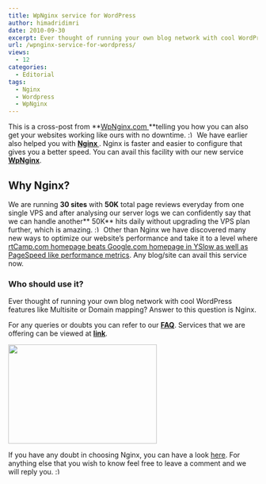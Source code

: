 ```yaml
---
title: WpNginx service for WordPress
author: himadridimri
date: 2010-09-30
excerpt: Ever thought of running your own blog network with cool WordPress features like Multisite or Domain mapping? Answer to this question is Nginx. :)
url: /wpnginx-service-for-wordpress/
views:
  - 12
categories:
  - Editorial
tags:
  - Nginx
  - Wordpress
  - WpNginx
---
```

This is a cross-post from **<a href="http://wpnginx.com/hello-world-wpnginx-is-here-to-put-your-wordpress-on-steroids/" onclick="_gaq.push(['_trackEvent', 'outbound-article', 'http://wpnginx.com/hello-world-wpnginx-is-here-to-put-your-wordpress-on-steroids/', 'WpNginx.com ']);" >WpNginx.com </a>**telling you how you can also get your websites working like ours with no downtime. <img src="http://devilsworkshop.org/wp-includes/images/smilies/simple-smile.png" alt=":)" class="wp-smiley" style="height: 1em; max-height: 1em;" /> We have earlier also helped you with **<a href="http://wpveda.com/nginx-rewrite-rules-for-w3-total-cache-plugin/" onclick="_gaq.push(['_trackEvent', 'outbound-article', 'http://wpveda.com/nginx-rewrite-rules-for-w3-total-cache-plugin/', 'Nginx ']);" >Nginx </a>**. Nginx is faster and easier to configure that gives you a better speed. You can avail this facility with our new service **<a href="http://wpnginx.com/" onclick="_gaq.push(['_trackEvent', 'outbound-article', 'http://wpnginx.com/', 'WpNginx']);" >WpNginx</a>**.

## Why Nginx?

We are running **30 sites** with **50K** total page reviews everyday from one single VPS and after analysing our server logs we can confidently say that we can handle another** 50K** hits daily without upgrading the VPS plan further, which is amazing. <img src="http://devilsworkshop.org/wp-includes/images/smilies/simple-smile.png" alt=":)" class="wp-smiley" style="height: 1em; max-height: 1em;" /> Other than Nginx we have discovered many new ways to optimize our website&#8217;s performance and take it to a level where <a href="http://rtcamp.com/blog/rtcamp-beats-google-in-yslow-page-speed-grades/" onclick="_gaq.push(['_trackEvent', 'outbound-article', 'http://rtcamp.com/blog/rtcamp-beats-google-in-yslow-page-speed-grades/', 'rtCamp.com homepage beats Google.com homepage in YSlow as well as PageSpeed like performance metrics']);" >rtCamp.com homepage beats Google.com homepage in YSlow as well as PageSpeed like performance metrics</a>. Any blog/site can avail this service now.

### Who should use it?

Ever thought of running your own blog network with cool WordPress features like Multisite or Domain mapping? Answer to this question is Nginx.

For any queries or doubts you can refer to our **<a href="http://wpnginx.com/faq/" onclick="_gaq.push(['_trackEvent', 'outbound-article', 'http://wpnginx.com/faq/', 'FAQ']);" >FAQ</a>**. Services that we are offering can be viewed at **<a href="http://wpnginx.com/services/" onclick="_gaq.push(['_trackEvent', 'outbound-article', 'http://wpnginx.com/services/', 'link']);" >link</a>**.

<a href="http://wpveda.com/wpnginx-service-for-wordpress/wordpress-nginx-setup-600x400/" onclick="_gaq.push(['_trackEvent', 'outbound-article', 'http://wpveda.com/wpnginx-service-for-wordpress/wordpress-nginx-setup-600x400/', '']);" rel="attachment wp-att-962"><img class="alignnone size-medium  wp-image-50344" src="http://cdn.devilsworkshop.org/files/2010/09/Wordpress-Nginx-Setup-600x400-300x200.png" alt="" width="300" height="200" /></a>

If you have any doubt in choosing Nginx, you can have a look <a href="http://wpnginx.com/why-nginx/" onclick="_gaq.push(['_trackEvent', 'outbound-article', 'http://wpnginx.com/why-nginx/', 'here']);" >here</a>. For anything else that you wish to know feel free to leave a comment and we will reply you. <img src="http://devilsworkshop.org/wp-includes/images/smilies/simple-smile.png" alt=":)" class="wp-smiley" style="height: 1em; max-height: 1em;" />
